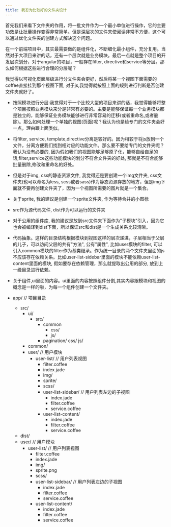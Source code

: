 ```yaml
---
title: 我忍为比较好的文件夹设计
---
```

首先我们来看下文件夹的作用，将一批文件作为一个最小单位进行操作，它的主要功效是让批量操作变得非常简单。但是深层次的文件夹使阅读非常不方便，这个可以通过优化文件夹的创建方式解决这个问题。

在一个前端项目中，其实最需要做的是组件化，不断细化最小组件，充分复用。当然对于大项目来讲的话，还有一个层次就是业务模块。最后一点就是整个项目的开发层次划分，对于angular的项目，一般存在filter, directive和service等分层。那么如何根据这些进行合理的分层呢？

我觉得以可视化页面层级进行分文件夹会更好，然后将某一个视图下面需要的coffee直接挂到那个视图下面, 对于js,我觉得就按照上面的规则进行判断是否创建文件夹就好了。

* 按照模块进行分层:我觉得对于一个比较大型的项目来讲的话，我觉得能够将整个项目按照业务模块来分是非常有必要的。主要是能够保证每一个业务模块都是独立的，能够保证业务模块能够进行非常容易的迁移(或者重命名,或者删除)。那么如何处理一个单独的视图(页面)呢？我认为也是给专门的文件夹会好一点，理由跟上面类似。
* 将filter, service, template,directive分离是较好的。因为相较于将js放到一个文件，分离方便我们找到相对应的功能文件。那么要不要给专门的文件夹呢？我认为没有必要的, 因为假如我们的视图能够足够原子化，能够自给自足的话,filter,service这些功能模块的划分不符合文件夹的好处, 那就是不符合能够批量删除,修改和重命名的好处。
* 但是对于img, css的静态资源文件, 我觉得还是要创建一个img文件夹, css文件夹(也可以命名为less, scss或者sass)作为静态资源存放的地方，但是img下面就不要再创建文件夹了，因为一个视图所需要的图片就是一个集合。
* 关于sprite, 我的建议是创建一个sprite文件夹, 作为等待合并的小图标
* src作为源代码文件, dist作为可以运行的文件夹
* 对于公用的组件库, 我的建议是放到src文件夹下面作为"子模块"引入，因为它也会被编译到dist下面，所以保证src和dist是一个生成关系比较清晰。
* 代码抽象。这样的目录结构根据模块到视图这样的层次递进，子层相当于父层的儿子，可以访问父层的共有"方法", 公有"属性", 比如user模块的filter, 可以引入common模块的filter作为基类继承。作为统一目录的两个文件夹里面的js不应该存在依赖关系。比如user-list-sidebar里面的模块不能依赖user-list-content里面的模块, 假如要存在依赖管理，那么就提取出公用的部分, 放到上一级目录进行依赖。
* 关于组件,ui里面的内容。ui里面的内容按照组件分割,其实内容跟模块和视图的概念是一样的啦，为每一个组件创建一个文件夹。

* app/ // 项目目录
  * src/
    * ui/
      * src/
        * common
          * css/
          * js/
        * pagination/
          css/
          js/
    * common/
    * user/ // 用户模块
      * user-list/ // 用户列表视图
        * filter.coffee
        * index.jade
        * img/
        * sprite/
        * scss/
        * user-list-sidebar/ // 用户列表左边的子视图
          * index.jade
          * filter.coffee
          * service.coffee
        * user-list-content/
          * index.jade
          * filter.coffee
          * service.coffee 
   * dist/
    * user/ // 用户模块
      * user-list/ // 用户列表视图
        * filter.coffee
        * index.jade
        * img/
        * sprite.png
        * scss/
        * user-list-sidebar/ // 用户列表左边的子视图
          * index.jade
          * filter.coffee
          * service.coffee
        * user-list-content/
          * index.jade
          * filter.coffee
          * service.coffee 
